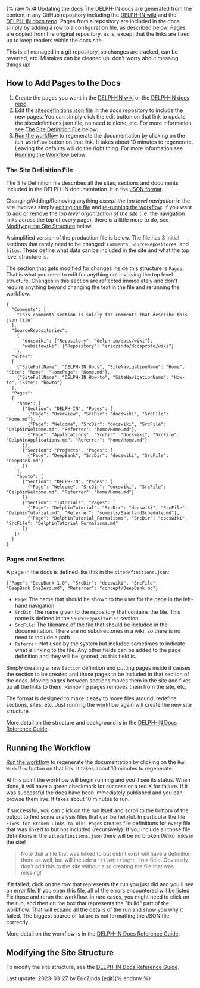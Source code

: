 {% raw %}# Updating the docs
The DELPH-IN docs are generated from the content in any GitHub repository including the [DELPH-IN wiki](https://github.com/delph-in/docs/wiki) and the [DELPH-IN docs repo](https://github.com/delph-in/docs). Pages from a repository are included in the docs simply by adding a row to a configuration file, [as described below](https://delph-in.github.io/docs/garage/DocsQuickStart). Pages are copied from the original repository, as is, except that the links are fixed up to keep readers within the docs site. 

This is all managed in a git repository, so changes are tracked, can be reverted, etc.  Mistakes can be cleaned up, don't worry about messing things up!

## How to Add Pages to the Docs
1. Create the pages you want in the [DELPH-IN wiki](https://github.com/delph-in/docs/wiki) or the [DELPH-IN docs repo](https://github.com/delph-in/docs). 
2. Edit the [sitesdefinitions.json file](https://github.com/delph-in/docs/tree/main/sitesdefinitions.json) in the docs repository to include the new pages. You can simply click the edit button on that link to update the sitesdefinitions.json file, no need to clone, etc. For more information see [The Site Definition File](https://delph-in.github.io/docs/garage/DocsQuickStart) below.
3. [Run the workflow](https://github.com/delph-in/docs/actions/workflows/BuildDocs.yml) to regenerate the documentation by clicking on the `Run Workflow` button on that link.  It takes about 10 minutes to regenerate.  Leaving the defaults will do the right thing. For more information see [Running the Workflow](https://delph-in.github.io/docs/garage/DocsQuickStart) below.

### The Site Definition File
The Site Definition file describes all the sites, sections and documents included in the DELPH-IN documentation. It in the [JSON format](https://developer.mozilla.org/en-US/docs/Learn/JavaScript/Objects/JSON). 

Changing/Adding/Removing anything *except the top level navigation* in the site involves simply [editing the file](https://github.com/delph-in/docs/tree/main/sitesdefinitions.json) and [re-running the workflow](https://delph-in.github.io/docs/garage/DocsQuickStart).  If you want to add or remove the *top level organization of the site* (i.e. the navigation links across the top of every page), there is a little more to do, see [Modifying the Site Structure](https://delph-in.github.io/docs/garage/DocsQuickStart) below.

A simplified version of the production file is below. The file has 3 initial sections that rarely need to be changed: `Comments`, `SourceRepositores`, and `Sites`.  These define what data can be included in the site and what the top level structure is.

The section that gets modified for changes inside this structure is `Pages`. That is what you need to edit for anything not involving the top level structure. Changes in this section are reflected immediately and don't require anything beyond changing the text in the file and rerunning the workflow.
```
{
  "Comments": [
    "This comments section is solely for comments that describe this json file"
  ],
  "SourceRepositories":
    {
      "docswiki": {"Repository": "delph-in/docs/wiki"},
      "websitewiki": {"Repository": "ericzinda/docsproto/wiki"}
    },
  "Sites":
  [
    {"SiteFullName": "DELPH-IN Docs", "SiteNavigationName": "Home", "Site": "home", "HomePage": "Home.md"},
    {"SiteFullName": "DELPH-IN How-to", "SiteNavigationName": "How-to", "Site": "howto"}
  ],
  "Pages":
  {
    "home": [
      {"Section": "DELPH-IN", "Pages": [
        {"Page": "Overview", "SrcDir": "docswiki", "SrcFile": "Home.md"},
        {"Page": "Welcome", "SrcDir": "docswiki", "SrcFile": "DelphinWelcome.md", "Referrer": "home/Home.md"},
        {"Page": "Applications", "SrcDir": "docswiki", "SrcFile": "DelphinApplications.md", "Referrer": "home/Home.md"}
      ]},
      {"Section": "Projects", "Pages": [
        {"Page": "DeepBank", "SrcDir": "docswiki", "SrcFile": "DeepBank.md"}
      ]}
    ],
    "howto": [
      {"Section": "DELPH-IN", "Pages": [
        {"Page": "Welcome", "SrcDir": "docswiki", "SrcFile": "DelphinWelcome.md", "Referrer": "home/Home.md"}
      ]},
      {"Section": "Tutorials", "Pages": [
        {"Page": "DelphinTutorial", "SrcDir": "docswiki", "SrcFile": "DelphinTutorial.md", "Referrer": "summits/SaarlandSchedule.md"},
        {"Page": "DelphinTutorial_Formalisms", "SrcDir": "docswiki", "SrcFile": "DelphinTutorial_Formalisms.md" 
      ]}
   ]}
  }
}
```
### Pages and Sections
A page in the docs is defined like this in the `sitedefinitions.json`:
```
{"Page": "DeepBank 1.0", "SrcDir": "docswiki", "SrcFile": "DeepBank_OneZero.md", "Referrer": "concept/DeepBank.md"}
```
- `Page`: The name that should be shown to the user for the page in the left-hand navigation
- `SrcDir`: The name given to the repository that contains the file. This name is defined in the `SourceRepositories` section.
- `SrcFile`: The filename of the file that should be included in the documentation. There are no subdirectories in a wiki, so there is no need to include a path
- `Referrer`: Not used by the system but included sometimes to indicate what is linking to the file.  Any other fields can be added to the page definition and they will be ignored, as this field is.

Simply creating a new `Section` definition and putting pages inside it causes the section to be created and those pages to be included in that section of the docs.  Moving pages between sections moves them in the site and fixes up all the links to them.  Removing pages removes them from the site, etc.

The format is designed to make it easy to move files around, redefine sections, sites, etc. Just running the workflow again will create the new site structure.

More detail on the structure and background is in the [DELPH-IN Docs Reference Guide](https://delph-in.github.io/docs/garage/DelphinDocsReference).
## Running the Workflow
[Run the workflow](https://delph-in.github.io/docs/actions/workflows/BuildDocs.yml) to regenerate the documentation by clicking on the `Run Workflow` button on that link.  It takes about 10 minutes to regenerate.

At this point the workflow will begin running and you'll see its status.  When done, it will have a green checkmark for success or a red X for failure.  If it was successful the docs have been immediately published and you can browse them live. It takes about 10 minutes to run. 

If successful, you can click on the run itself and scroll to the bottom of the output to find some analysis files that can be helpful.  In particular the file `Fixes for Broken Links to Wiki Pages` creates file definitions for every file that was linked to but not included (recursively). If you include all those file definitions in the `sitedefinitions.json` there will be no broken (Wiki) links in the site! 

> Note that a file that was linked to but didn't exist will have a definition there as well, but will include a `"FileMissing": True` field. Obviously don't add this to the site without also creating the file that was missing!


If it failed, click on the row that represents the run you just did and you'll see an error file. If you open this file, all of the errors encountered will be listed.  Fix those and rerun the workflow.  In rare cases, you might need to click on the run, and then on the box that represents the "build" part of the workflow. That will expand all the details of the run and show you why it failed.  The biggest source of failure is not formatting the JSON file correctly.

More detail on the workflow is in the [DELPH-IN Docs Reference Guide](https://delph-in.github.io/docs/garage/DelphinDocsReference).

## Modifying the Site Structure
To modify the site structure, see the [DELPH-IN Docs Reference Guide](https://delph-in.github.io/docs/garage/DelphinDocsReference).

Last update: 2023-03-27 by EricZinda [[edit](https://github.com/delph-in/docs/edit/main/DocsQuickStart.md)]{% endraw %}